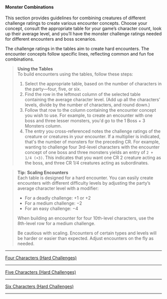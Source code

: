 #### Monster Combinations

This section provides guidelines for combining creatures of different challenge ratings to create various encounter concepts.
Choose your concept, consult the appropriate table for your game’s character count, look up their average level, and you’ll have the monster challenge ratings needed for different encounters and boss scenarios.

The challenge ratings in the tables aim to create hard encounters.
The encounter concepts follow specific lines, reflecting common and fun foe combinations.

<!-- style:sidebar -->
> **Using the Tables** \
> To build encounters using the tables, follow these steps:
>
> 1. Select the appropriate table, based on the number of characters in the party—four, five, or six.
> 2. Find the row in the leftmost column of the selected table containing the average character level.
>    (Add up all the characters’ levels, divide by the number of characters, and round down.)
> 3. Follow that row to the column containing the encounter concept you wish to use.
>    For example, to create an encounter with one boss and three lesser monsters, you'd go to the 1 Boss + 3 Monsters column.
> 4. The entry you cross-referenced notes the challenge ratings of the creature or creatures in your encounter.
>    If a multiplier is indicated, that's the number of monsters for the preceding CR.
>    For example, wanting to challenge four 3rd-level characters with the encounter concept of one boss and three monsters yields an entry of `2 + 1/4 (×3)`.
>    This indicates that you want one CR 2 creature acting as the boss, and three CR 1/4 creatures acting as subordinates.

<!-- -->

> **Tip:** **Scaling Encounters** \
> Each table is designed for a hard encounter.
> You can easily create encounters with different difficulty levels by adjusting the party’s average character level with a modifier:
>
> - For a deadly challenge: +1 or +2
> - For a medium challenge: −2
> - For an easy challenge: −4
>
> When building an encounter for four 10th-level characters, use the 8th-level row for a medium challenge.
>
> Be cautious with scaling.
> Encounters of certain types and levels will be harder or easier than expected.
> Adjust encounters on the fly as needed.

___
[Four Characters (Hard Challenges)](./Scaling_Monster_Combinations_4_Characters.md)
___
[Five Characters (Hard Challenges)](./Scaling_Monster_Combinations_5_Characters.md)
___
[Six Characters (Hard Challenges)](./Scaling_Monster_Combinations_6_Characters.md)
___
